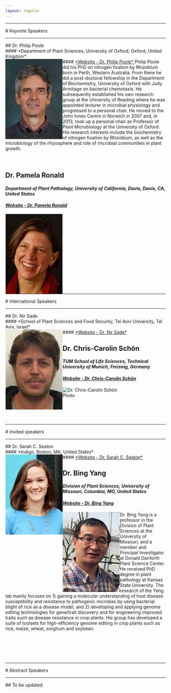 ```yaml
---
layout: regular
---
```


<hr style="clear: both;" />
# Keynote Speakers
<hr style="clear: both;" />
## Dr. Philip Poole <br/>
#### *Department of Plant Sciences, University of Oxford, Oxford, United Kingdom* <br/>
#### <a href="https://www.plants.ox.ac.uk/people/phil-poole#tab-2059586" target="_blank"> *Website - Dr. Philip Poole* </a>
<img src="/img/2021PhilipPoole.png" alt="Dr. Philip Poole Photo"  width="180px" style="float: left" /> 
Philip Poole did his PhD on nitrogen fixation by Rhizobium born in Perth, Western Australia. From there he did a post-doctoral fellowship in the Department of Biochemistry, University of Oxford with Judy Armitage on bacterial chemotaxis. He subsequently established his own research group at the University of Reading where he was appointed lecturer in microbial physiology and progressed to a personal chair. He moved to the John Innes Centre in Norwich in 2007 and, in 2013, took up a personal chair as Professor of Plant Microbiology at the University of Oxford. His research interests include the biochemistry of nitrogen fixation by Rhizobium, as well as the microbiology of the rhizosphere and role of microbial communities in plant growth.
<br/><br/><br/>

## Dr. Pamela Ronald <br/>
#### *Department of Plant Pathology, University of California, Davis, Davis, CA, United States* <br/>
#### <a href="https://cropgeneticsinnovation.ucdavis.edu/about-ronald" target="_blank"> *Website - Dr. Pamela Ronald* </a>
<img src="/img/2021PamelaRonald.png" alt="Dr. Pamela Ronald Photo"  width="180px" style="float: left" /> 
<br/><br/><br/><br/><br/><br/>

<hr style="clear: both;" />
# International Speakers
<hr style="clear: both;" />
## Dr. Nir Sade <br/>
#### *School of Plant Sciences and Food Security, Tel Aviv University, Tel Aviv, Israel* <br/>
#### <a href="https://en-lifesci.tau.ac.il/profile/nirsa" target="_blank"> *Website - Dr. Nir Sade* </a>
<img src="/img/2021NirSade.png" alt="Dr. Nir Sade Photo"  width="180px" style="float: left" />
<br/>

## Dr. Chris-Carolin Schön <br/>
#### *TUM School of Life Sciences, Technical University of Munich, Freising, Germany* <br/>
#### <a href="https://www.professoren.tum.de/en/schoen-chris-carolin" target="_blank"> *Website - Dr. Chris-Carolin Schön* </a>
<img src="/img/2021Schön.png" alt="Dr. Chris-Carolin Schön Photo"  width="180px" style="float: left" />
<br/><br/><br/><br/><br/><br/>

<hr style="clear: both;" />
# Invited speakers
<hr style="clear: both;" />
## Dr. Sarah C. Seaton <br/>
#### *Indigo, Boston, MA, United States* <br/>
#### <a href="https://www.linkedin.com/in/sarah-craven-seaton-21895633/" target="_blank"> *Website - Dr. Sarah C. Seaton* </a>
<img src="/img/2021SarahSeaton.png" alt="Dr. Sarah C. Seaton Photo"  width="180px" style="float: left" />
<br/>

## Dr. Bing Yang <br/>
#### *Division of Plant Sciences, University of Missouri, Columbia, MO, United States* <br/>
#### <a href="https://cafnr.missouri.edu/person/bing-yang/" target="_blank"> *Website - Dr. Bing Yang* </a>
<img src="/img/2021BingYang.png" alt="Dr. Bing Yang Photo"  width="180px" style="float: left" />
Dr. Bing Yang is a professor in the Division of Plant Sciences at the University of Missouri, and a member and Principal Investigator at Donald Danforth Plant Science Center. He received PhD degree in plant pathology at Kansas State University. The research of the Yang lab mainly focuses on 1) gaining a molecular understanding of host disease susceptibility and resistance to pathogenic microbes by using bacterial blight of rice as a disease model, and 2) developing and applying genome editing technologies for gene/trait discovery and for engineering improved traits such as disease resistance in crop plants. His group has developed a suite of toolsets for high-efficiency genome editing in crop plants such as rice, maize, wheat, sorghum and soybean.
<br/><br/><br/><br/><br/><br/>

<hr style="clear: both;" />
# Abstract Speakers
<hr style="clear: both;" />
## To be updated <br/>

